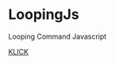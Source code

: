 # LoopingJs
Looping Command Javascript


<a href="https://profile-counter.glitch.me/Infoonlygit/count.svg">KLICK</a>
